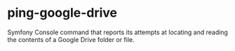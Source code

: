 # ping-google-drive
Symfony Console command that reports its attempts at locating and reading the contents of a Google Drive folder or file.
